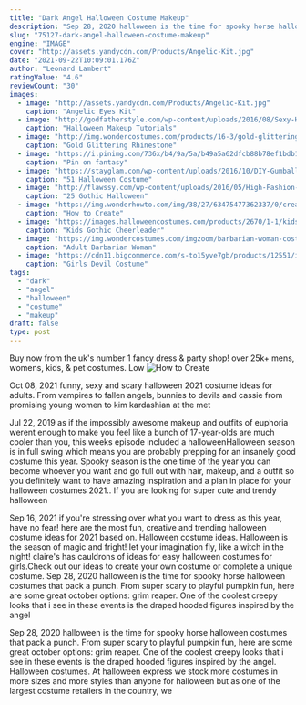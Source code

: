 ```yaml
---
title: "Dark Angel Halloween Costume Makeup"
description: "Sep 28, 2020 halloween is the time for spooky horse halloween costumes that pack a punch. From super scary to playful pumpkin fun, here are some great october options: grim reaper. One of the coolest creepy looks that i see in these events is the draped hooded figures inspired by the angel"
slug: "75127-dark-angel-halloween-costume-makeup"
engine: "IMAGE"
cover: "http://assets.yandycdn.com/Products/Angelic-Kit.jpg"
date: "2021-09-22T10:09:01.176Z"
author: "Leonard Lambert"
ratingValue: "4.6"
reviewCount: "30"
images:
  - image: "http://assets.yandycdn.com/Products/Angelic-Kit.jpg"
    caption: "Angelic Eyes Kit"
  - image: "http://godfatherstyle.com/wp-content/uploads/2016/08/Sexy-Halloween-Makeup-Ideas-7..jpg"
    caption: "Halloween Makeup Tutorials"
  - image: "http://img.wondercostumes.com/products/16-3/gold-glittering-rhinestone-headpiece.jpg"
    caption: "Gold Glittering Rhinestone"
  - image: "https://i.pinimg.com/736x/b4/9a/5a/b49a5a62dfcb88b78ef1bdb105169cf3.jpg"
    caption: "Pin on fantasy"
  - image: "https://stayglam.com/wp-content/uploads/2016/10/DIY-Gumball-Machine-BFF-Costumes.jpg"
    caption: "51 Halloween Costume"
  - image: "http://flawssy.com/wp-content/uploads/2016/05/High-Fashion-Gothic-Makeup-Art.jpg"
    caption: "25 Gothic Halloween"
  - image: "https://img.wonderhowto.com/img/38/27/63475477362337/0/create-ethereal-angel-makeup-look-for-halloween.1280x600.jpg"
    caption: "How to Create"
  - image: "https://images.halloweencostumes.com/products/2670/1-1/kids-gothic-cheerleader-costume.jpg"
    caption: "Kids Gothic Cheerleader"
  - image: "https://img.wondercostumes.com/imgzoom/barbarian-woman-costume-68989.jpg"
    caption: "Adult Barbarian Woman"
  - image: "https://cdn11.bigcommerce.com/s-to15yve7gb/products/12551/images/12760/dg50008__62460.1528118873.500.750.jpg?c=2"
    caption: "Girls Devil Costume"
tags:
  - "dark"
  - "angel"
  - "halloween"
  - "costume"
  - "makeup"
draft: false
type: post
---
```


Buy now from the uk's number 1 fancy dress & party shop! over 25k+ mens, womens, kids, & pet costumes. Low
![How to Create](https://img.wonderhowto.com/img/38/27/63475477362337/0/create-ethereal-angel-makeup-look-for-halloween.1280x600.jpg "How to Create")

Oct 08, 2021 funny, sexy and scary halloween 2021 costume ideas for adults. From vampires to fallen angels, bunnies to devils and cassie from promising young women to kim kardashian at the met
<!--inArticleAds-->

<!--galleryOne-->

Jul 22, 2019 as if the impossibly awesome makeup and outfits of euphoria werent enough to make you feel like a bunch of 17-year-olds are much cooler than you, this weeks episode included a halloweenHalloween season is in full swing which means you are probably prepping for an insanely good costume this year. Spooky season is the one time of the year you can become whoever you want and go full out with hair, makeup, and a outfit so you definitely want to have amazing inspiration and a plan in place for your halloween costumes 2021.. If you are looking for super cute and trendy halloween
<!--inArticleAds-->

<!--galleryTwo-->

Sep 16, 2021 if you're stressing over what you want to dress as this year, have no fear! here are the most fun, creative and trending halloween costume ideas for 2021 based on. Halloween costume ideas. Halloween is the season of magic and fright! let your imagination fly, like a witch in the night! claire's has cauldrons of ideas for easy halloween costumes for girls.Check out our ideas to create your own costume or complete a unique costume. Sep 28, 2020 halloween is the time for spooky horse halloween costumes that pack a punch. From super scary to playful pumpkin fun, here are some great october options: grim reaper. One of the coolest creepy looks that i see in these events is the draped hooded figures inspired by the angel
<!--galleryThree-->

Sep 28, 2020 halloween is the time for spooky horse halloween costumes that pack a punch. From super scary to playful pumpkin fun, here are some great october options: grim reaper. One of the coolest creepy looks that i see in these events is the draped hooded figures inspired by the angel. Halloween costumes. At halloween express we stock more costumes in more sizes and more styles than anyone for halloween but as one of the largest costume retailers in the country, we